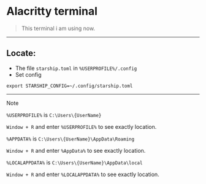 # Alacritty terminal 

> This terminal i am using now. 
---
## Locate: 
* The file `starship.toml` in `%USERPROFILE%/.config`
* Set config 
```
export STARSHIP_CONFIG=~/.config/starship.toml
```

---
> [!NOTE]
> `%USERPROFILE%` is `C:\Users\{UserName}` 
> 
> `Window + R` and enter `%USERPROFILE%` to see exactly location.
> 
> `%APPDATA%` is `C:\Users\{UserName}\AppData\Roaming` 
> 
> `Window + R` and enter `%AppData%` to see exactly location.
> 
> `%LOCALAPPDATA%` is `C:\Users\{UserName}\AppData\local` 
> 
> `Window + R` and enter `%LOCALAPPDATA%` to see exactly location.
